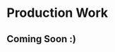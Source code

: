 # Production Work

<!-- ![](https://blogs.nvidia.com/wp-content/uploads/2021/04/image-2.png) -->

<div id="modal-scroll-point"/>

<div id="modal-subtitle-container"><h2 id="modal-subtitle">Coming Soon :)</h2></div>